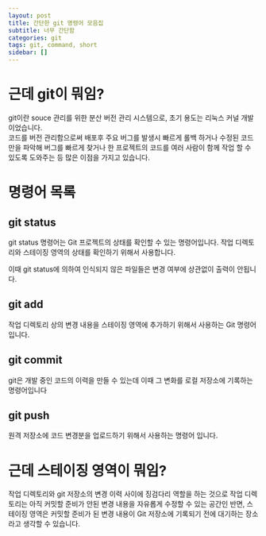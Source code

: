 ```yaml
---
layout: post
title: 간단한 git 명령어 모음집
subtitle: 너무 간단함
categories: git
tags: git, command, short
sidebar: []
---
```


근데 git이 뭐임?
===============
git이란 souce 관리를 위한 분산 버전 관리 시스템으로, 초기 용도는 리눅스 커널 개발이었습니다.  
코드를 버전 관리함으로써 배포후 주요 버그를 발생시 빠르게 롤백 하거나 수정된 코드만을 파악해 버그를 빠르게 찾거나 한 프로젝트의 코드를 여러 사람이 함께 작업 할 수 있도록 도와주는 등 많은 이점을 가지고 있습니다.

명령어 목록
==========
git status
---
git status 명령어는 Git 프로젝트의 상태를 확인할 수 있는 명령어입니다. 작업 디렉토리와 스테이징 영역의 상태를 확인하기 위해서 사용합니다.

이때 git status에 의하여 인식되지 않은 파일들은 변경 여부에 상관없이 출력이 안됩니다.

git add
---
작업 디렉토리 상의 변경 내용을 스테이징 영역에 추가하기 위해서 사용하는 Git 명령어입니다.

git commit
---
git은 개발 중인 코드의 이력을 만들 수 있는데 이때 그 변화를 로컬 저장소에 기록하는 명령어입니다

git push
---
원격 저장소에 코드 변경분을 업로드하기 위해서 사용하는 명령어 입니다.

근데 스테이징 영역이 뭐임?
========================
작업 디렉토리와 git 저장소의 변경 이력 사이에 징검다리 역할을 하는 것으로 작업 디렉토리는 아직 커밋할 준비가 안된 변경 내용을 자유롭게 수정할 수 있는 공간인 반면, 스테이징 영역은 커밋할 준비가 된 변경 내용이 Git 저장소에 기록되기 전에 대기하는 장소라고 생각할 수 있습니다.